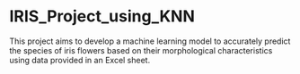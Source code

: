 # IRIS_Project_using_KNN
This project aims to develop a machine learning model to accurately predict the species of iris flowers based on their morphological characteristics using data provided in an Excel sheet. 
